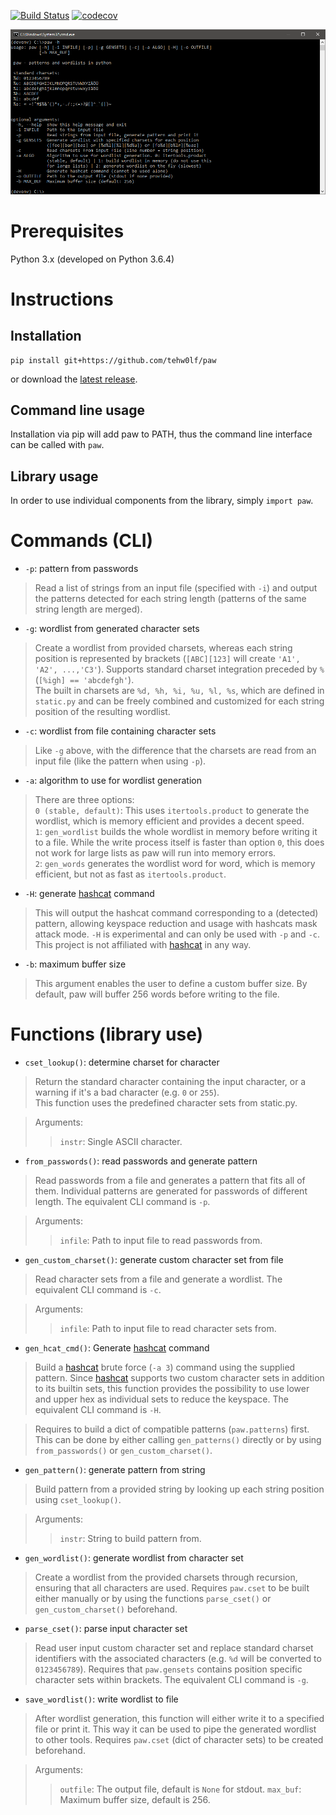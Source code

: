 [![Build Status](https://travis-ci.org/tehw0lf/paw.svg?branch=master)](https://travis-ci.org/tehw0lf/paw) [![codecov](https://codecov.io/gh/tehw0lf/paw/branch/master/graph/badge.svg)](https://codecov.io/gh/tehw0lf/paw)

![paw.py -h](/res/help.png)

# Prerequisites
Python 3.x (developed on Python 3.6.4)

# Instructions
## Installation
```
pip install git+https://github.com/tehw0lf/paw
```

or download the [latest release](https://github.com/tehw0lf/paw/releases/latest).

## Command line usage
Installation via pip will add paw to PATH, thus the command line interface can be called with `paw`.

## Library usage
In order to use individual components from the library, simply `import paw`.

# Commands (CLI)
- `-p`: pattern from passwords
> Read a list of strings from an input file (specified with `-i`) and output the patterns detected for each string length (patterns of the same string length are merged).

- `-g`: wordlist from generated character sets
> Create a wordlist from provided charsets, whereas each string position is represented by brackets (`[ABC][123]` will create `'A1', 'A2', ...,'C3'`). Supports  standard charset integration preceded by `%` (`[%igh] == 'abcdefgh'`).  
The built in charsets are `%d, %h, %i, %u, %l, %s`, which are defined in `static.py` and can be freely combined and customized for each string position of the resulting wordlist.

- `-c`: wordlist from file containing character sets
> Like `-g` above, with the difference that the charsets are read from an input file (like the pattern when using `-p`).

- `-a`: algorithm to use for wordlist generation
> There are three options:  
`0 (stable, default)`: This uses `itertools.product` to generate the wordlist, which is memory efficient and provides a decent speed.  
`1`: `gen_wordlist` builds the whole wordlist in memory before writing it to a file. While the write process itself is faster than option `0`, this does
not work for large lists as paw will run into memory errors.  
`2`: `gen_words` generates the wordlist word for word, which is memory efficient, but not as fast as `itertools.product`.

- `-H`: generate [hashcat](https://github.com/hashcat/hashcat) command
> This will output the hashcat command corresponding to a (detected) pattern, allowing keyspace reduction and usage with hashcats mask attack mode. `-H` is experimental and can only be used with `-p` and `-c`. This project is not affiliated with [hashcat](https://github.com/hashcat/hashcat) in any way.

- `-b`: maximum buffer size
> This argument enables the user to define a custom buffer size. By default, paw will buffer 256 words before writing to the file.

# Functions (library use)
- `cset_lookup()`: determine charset for character
> Return the standard character containing the input character, or a warning if it's a bad character (e.g. `0` or `255`).  
This function uses the predefined character sets from static.py.

> Arguments:
>> `instr`: Single ASCII character.

- `from_passwords()`: read passwords and generate pattern
> Read passwords from a file and generates a pattern that fits all of them. Individual patterns are generated for passwords of different length. The equivalent CLI command is `-p`.

> Arguments:
>> `infile`: Path to input file to read passwords from.

- `gen_custom_charset()`: generate custom character set from file
> Read character sets from a file and generate a wordlist. The equivalent CLI command is `-c`.

> Arguments:
>> `infile`: Path to input file to read character sets from.

- `gen_hcat_cmd()`: Generate [hashcat](https://github.com/hashcat/hashcat) command
> Build a [hashcat](https://github.com/hashcat/hashcat) brute force (`-a 3`) command using the supplied pattern. Since [hashcat](https://github.com/hashcat/hashcat) supports two custom character sets in addition to its builtin sets, this function provides the possibility to use lower and upper hex as individual sets to reduce the keyspace. The equivalent CLI command is `-H`.

> Requires to build a dict of compatible patterns (`paw.patterns`) first. This can be done by either calling `gen_patterns()` directly or by using `from_passwords()` or `gen_custom_charset()`.

- `gen_pattern()`: generate pattern from string
> Build pattern from a provided string by looking up each string position using `cset_lookup()`.

> Arguments:
>> `instr`: String to build pattern from.

- `gen_wordlist()`: generate wordlist from character set
> Create a wordlist from the provided charsets through recursion, ensuring that all characters are used. Requires `paw.cset` to be built either manually or by using the functions `parse_cset()` or `gen_custom_charset()` beforehand.

- `parse_cset()`: parse input character set
> Read user input custom character set and replace standard charset identifiers with the associated characters (e.g. `%d` will be converted to `0123456789`). Requires that `paw.gensets` contains position specific character sets within brackets. The equivalent CLI command is `-g`.

- `save_wordlist()`: write wordlist to file
> After wordlist generation, this function will either write it to a specified file or print it. This way it can be used to pipe the generated wordlist to other tools. Requires `paw.cset` (dict of character sets) to be created beforehand.

> Arguments:
>> `outfile`: The output file, default is `None` for stdout.
>> `max_buf`: Maximum buffer size, default is 256.
